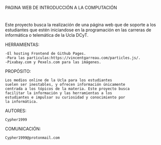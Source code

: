 PAGINA WEB DE INTRODUCCIÓN A LA COMPUTACIÓN
#

Este proyecto busca la realización de una página web
que de soporte a los estudiantes que estén iniciandose en
la programación en las carreras de informática o telemática
de la Ucla DCyT.

HERRAMIENTAS: 

    -El hosting Frontend de Github Pages.
    -Para las particulas:https://vincentgarreau.com/particles.js/.
    -Pixabay.com y Pexels.com para las imágenes.

PROPÓSITO:

    Los medios online de la Ucla para los estudiantes
    suelen ser inestables, y ofrecen información únicamente
    centrada a los tópicos de la materia. Este proyecto busca
    facilitar la información y las herramientas a los 
    estudiantes e impulsar su curiosidad y conocimiento por
    la informática.

AUTORES:

    Cypher1999

COMUNICACIÓN: 

    Cypher1999@protonmail.com

